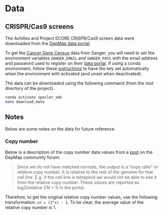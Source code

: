 # Data

## CRISPR/Cas9 screens

The Achilles and Project SCORE CRISPR/Cas9 screen data were downloaded from the [DepMap data portal](https://depmap.org/portal/).

To get the [Cancer Gene Census](https://cancer.sanger.ac.uk/cosmic/census) data from Sanger, you will need to set the environment variables `SANGER_EMAIL` and `SANGER_PASS` with the email address and password used to register on their [data portal](https://cancer.sanger.ac.uk/cosmic/download).
If using a conda environment, follow these [instructions](https://docs.conda.io/projects/conda/en/latest/user-guide/tasks/manage-environments.html#macos-and-linux) to have the key set automatically when the environment with activated (and unset when deactivated).

The data can be downloaded using the following command (from the root directory of the project).

```bash
conda activate speclet_smk
make download_data
```

## Notes

Below are some notes on the data for future reference.

### Copy number

Below is a description of the copy number data values from a [post](https://forum.depmap.org/t/what-is-relative-copy-number-copy-number-ratio/104) on the DepMap community forum:

> Since we do not have matched normals, the output is a “copy ratio” or relative copy number.
> It is relative to the rest of the genome for that cell line.
> E.g. if the cell line is tetraploid we would not be able to see it from the relative copy number.
> These values are reported as log2(relative CN + 1) in the portal.

Therefore, to get the original relative copy number values, use the following transformation: `cn = (2^x) - 1`.
To be clear, the average value of the relative copy number is 1.
